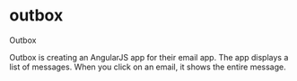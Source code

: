 # outbox
Outbox

Outbox is creating an AngularJS app for their email app.  The app displays a list of messages. When you click on an email, it shows the entire message.